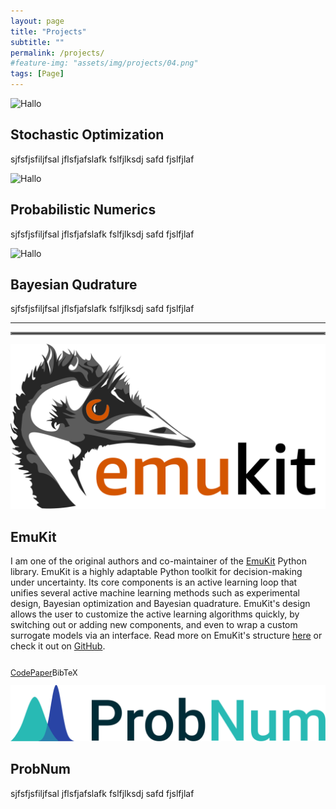 ```yaml
---
layout: page
title: "Projects"
subtitle: ""
permalink: /projects/
#feature-img: "assets/img/projects/04.png"
tags: [Page]
---
```




<div class="projects">
    <div class="project-teaser">
        <div class="project-img">
            <img alt="Hallo" src="./../assets/img/projects/03.png">
        </div>
    </div>
</div>

## Stochastic Optimization

sjfsfjsfiljfsal jflsfjafslafk fslfjlksdj safd  fjslfjlaf  



<div class="projects">
    <div class="project-teaser">
        <div class="project-img">
            <img alt="Hallo" src="./../assets/img/projects/01.png">
        </div>
    </div>
</div>

## Probabilistic Numerics 

sjfsfjsfiljfsal jflsfjafslafk fslfjlksdj safd  fjslfjlaf  

<div class="projects">
    <div class="project-teaser">
        <div class="project-img">
            <img alt="Hallo" src="./../assets/img/projects/01.png">
        </div>
    </div>
</div>

## Bayesian Qudrature

sjfsfjsfiljfsal jflsfjafslafk fslfjlksdj safd  fjslfjlaf  

---

<hr style="border:2px solid gray"> 

<div class="projects">
    <div class="project-teaser">
        <div class="project-img">
            <img alt="Hallo" src="./../assets/img/projects/emukit_logo.svg">
        </div>
    </div>
</div>

## EmuKit
I am one of the original authors and co-maintainer of the 
[EmuKit](https://github.com/EmuKit/emukit) Python library. 
EmuKit is a highly adaptable Python toolkit for decision-making under uncertainty. Its core components is an 
active learning loop that unifies several active machine learning methods such as experimental design, 
Bayesian optimization and Bayesian quadrature. 
EmuKit's design allows the user to customize the active learning algorithms quickly, 
by switching out or adding new components, and even to wrap 
a custom surrogate models via an interface. Read more on EmuKit's structure 
[here](https://emukit.github.io/about/) or check it out on [GitHub](https://github.com/EmuKit/emukit).

<ul style="list-style: none; margin: 0; padding: 0; display: inline-flex; font-size: 0.9em">
    <li><a class="button-projects" href="https://github.com/EmuKit/emukit"><p>Code</p></a></li>
    <li><a class="button-projects" href="https://ml4physicalsciences.github.io/2019/files/NeurIPS_ML4PS_2019_113.pdf"><p>Paper</p></a></li>
    <li><a class="button-projects" onclick="CollapseBibTeX('BibEntryEmukit')"><p>BibTeX</p></a></li>
</ul>

<div id="BibEntryEmukit" style="display: none; color: #e6db74;">
  <blockquote style="border: 0px solid #666; padding: 10px; background-color: #2E3440;"> 
    <div style="margin-left: 0.5em;">
      @inproceedings{emukit2019,
        <div style="margin-left: 2em;">
          author = {Paleyes, Andrei and Pullin, Mark and Mahsereci, Maren and Lawrence, Neil and González, Javier},<br>
          title = {Emulation of physical processes with Emukit},<br>
          booktitle = {Second Workshop on Machine Learning and the Physical Sciences, NeurIPS},<br>
          year = {2019}
        </div>  
      }
   </div>
  </blockquote>
</div>


<div class="projects">
    <div class="project-teaser">
        <div class="project-img">
            <img alt="Hallo" src="./../assets/img/projects/probnum_logo_dark_txtright.svg">
        </div>
    </div>
</div>

## ProbNum

sjfsfjsfiljfsal jflsfjafslafk fslfjlksdj safd  fjslfjlaf  




<script>
function CollapseBibTeX(name) {
  var x = document.getElementById(name);
  if (x.style.display === "none") {
    x.style.display = "block";
  } else {
    x.style.display = "none";
  }
}
</script>
